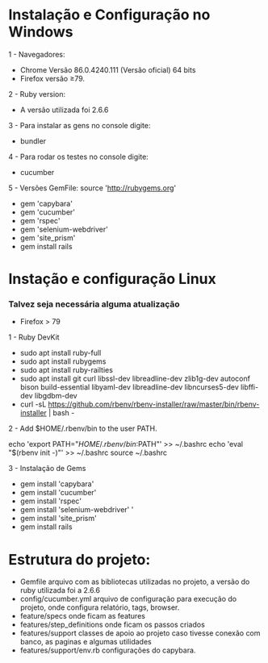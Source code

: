 ﻿
# Instalação e Configuração no Windows

1 - Navegadores:
- Chrome Versão  86.0.4240.111 (Versão oficial) 64 bits
- Firefox versão ≥79.


2 - Ruby version:
- A versão utilizada foi 2.6.6


3 - Para instalar as gens no console digite:
- bundler 

4 - Para rodar os testes no console digite:
- cucumber


5 - Versões GemFile:
source 'http://rubygems.org'

- gem 'capybara'
- gem 'cucumber'
- gem 'rspec'
- gem 'selenium-webdriver'
- gem 'site_prism'
- gem install rails

# Instação e configuração Linux 
### Talvez seja necessária alguma atualização

- Firefox > 79


1 - Ruby DevKit
- sudo apt install ruby-full
- sudo apt install rubygems
- sudo apt install ruby-railties
- sudo apt install git curl libssl-dev libreadline-dev zlib1g-dev autoconf bison build-essential libyaml-dev libreadline-dev libncurses5-dev libffi-dev libgdbm-dev
- curl -sL https://github.com/rbenv/rbenv-installer/raw/master/bin/rbenv-installer | bash -

2 - Add $HOME/.rbenv/bin to the user PATH.

echo 'export PATH="$HOME/.rbenv/bin:$PATH"' >> ~/.bashrc
echo 'eval "$(rbenv init -)"' >> ~/.bashrc
source ~/.bashrc

3 - Instalação de Gems

- gem install 'capybara' 
- gem install 'cucumber' 
- gem install 'rspec' 
- gem install 'selenium-webdriver' '
- gem install 'site_prism'
- gem install rails


# Estrutura do projeto:
- Gemfile arquivo com as bibliotecas utilizadas no projeto, a versão do ruby utilizada foi a 2.6.6
- config/cucumber.yml arquivo de configuração para execução do projeto, onde configura relatório, tags, browser.
- feature/specs onde ficam as features
- features/step_definitions onde ficam os passos criados
- features/support classes de apoio ao projeto caso tivesse conexão com banco, as paginas e algumas utilidades
- features/support/env.rb configurações do capybara.

